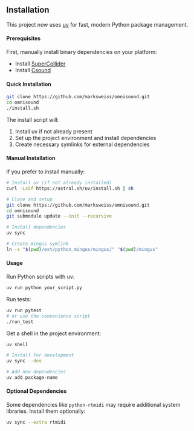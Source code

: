 Installation
----

This project now uses [uv](https://docs.astral.sh/uv/) for fast, modern Python package management.

#### Prerequisites

First, manually install binary dependencies on your platform:
- Install [SuperCollider](https://supercollider.github.io/download)
- Install [Csound](https://csound.com/download.html)

#### Quick Installation

```bash
git clone https://github.com/marksweiss/omnisound.git
cd omnisound
./install.sh
```

The install script will:
1. Install uv if not already present
2. Set up the project environment and install dependencies
3. Create necessary symlinks for external dependencies

#### Manual Installation

If you prefer to install manually:

```bash
# Install uv (if not already installed)
curl -LsSf https://astral.sh/uv/install.sh | sh

# Clone and setup
git clone https://github.com/marksweiss/omnisound.git
cd omnisound
git submodule update --init --recursive

# Install dependencies
uv sync

# Create mingus symlink
ln -s "$(pwd)/ext/python_mingus/mingus/" "$(pwd)/mingus"
```

#### Usage

Run Python scripts with uv:
```bash
uv run python your_script.py
```

Run tests:
```bash
uv run pytest
# or use the convenience script
./run_test
```

Get a shell in the project environment:
```bash
uv shell

# Install for development
uv sync --dev
```

```bash
# Add new dependencies
uv add package-name
```


#### Optional Dependencies

Some dependencies like `python-rtmidi` may require additional system libraries. Install them optionally:
```bash
uv sync --extra rtmidi
```
